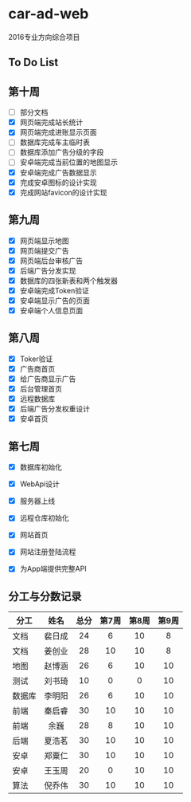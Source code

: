 # car-ad-web

2016专业方向综合项目

## To Do List

## 第十周
- [ ] 部分文档
- [x] 网页端完成站长统计
- [x] 网页端完成进账显示页面
- [ ] 数据库完成车主临时表
- [ ] 数据库添加广告分级的字段
- [ ] 安卓端完成当前位置的地图显示
- [x] 安卓端完成广告数据显示
- [x] 完成安卓图标的设计实现
- [x] 完成网站favicon的设计实现

## 第九周
- [x] 网页端显示地图
- [x] 网页端提交广告 
- [x] 网页端后台审核广告
- [x] 后端广告分发实现 
- [x] 数据库的四张新表和两个触发器
- [x] 安卓端完成Token验证
- [x] 安卓端显示广告的页面
- [x] 安卓端个人信息页面

## 第八周
- [x] Toker验证
- [x] 广告商首页
- [x] 给广告商显示广告
- [x] 后台管理首页
- [x] 远程数据库
- [x] 后端广告分发权重设计
- [x] 安卓首页

## 第七周
- [x] 数据库初始化
- [x] WebApi设计
- [x] 服务器上线
- [x] 远程仓库初始化
- [x] 网站首页
- [x] 网站注册登陆流程
- [x] 为App端提供完整API



## 分工与分数记录

|分工  |姓名   |总分  |第7周|第8周|第9周|
|------|:-----:|:----:|:--:|:---:|:---:|
|文档  |裴日成 |24    |6   |10   |8    |
|文档  |姜创业 |28    |10  |10   |8    | 
|地图  |赵博涵 |26    |6   |10   |10   |
|测试  |刘书琦 |10    |0   |0    |10   | 
|数据库|李明阳 |26    |6   |10   |10   | 
|前端  |秦启睿 |30    |10  |10   |10   | 
|前端  |余巍   |28    |8   |10   |10   | 
|后端  |夏浩茗 |30    |10  |10   |10   | 
|安卓  |郑粟仁 |30    |10  |10   |10   | 
|安卓  |王玉周 |20    |0   |10   |10   | 
|算法  |倪乔伟 |30    |10  |10   |10   | 
